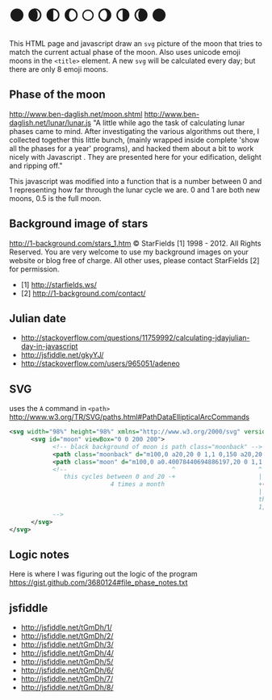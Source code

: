 🌑 🌒 🌓 🌔 🌕 🌖 🌗 🌘 🌑
==================

This HTML page and javascript draw an `svg` picture of the moon that tries to match the current 
actual phase of the moon.  Also uses unicode emoji moons in the `<title>` element.  A new `svg` will
be calculated every day; but there are only 8 emoji moons.

Phase of the moon
-----------------

http://www.ben-daglish.net/moon.shtml
http://www.ben-daglish.net/lunar/lunar.js
"A little while ago the task of calculating lunar phases came to mind. After investigating the various algorithms out there, I collected together this little bunch, (mainly wrapped inside complete 'show all the phases for a year' programs), and hacked them about a bit to work nicely with Javascript . They are presented here for your edification, delight and ripping off."

This javascript was modified into a function that is a number between 0 and 1 representing how 
far through the lunar cycle we are.  0 and 1 are both new moons, 0.5 is the full moon.


Background image of stars
----------------

http://1-background.com/stars_1.htm
© StarFields [1] 1998 - 2012. All Rights Reserved.
You are very welcome to use my background images on your website
or blog free of charge. All other uses, please contact StarFields [2] for
permission. 

 * [1] http://starfields.ws/
 * [2] http://1-background.com/contact/


Julian date
----------

 * http://stackoverflow.com/questions/11759992/calculating-jdayjulian-day-in-javascript
 * http://jsfiddle.net/gkyYJ/
 * http://stackoverflow.com/users/965051/adeneo


SVG
---
uses the `A` command in `<path>` http://www.w3.org/TR/SVG/paths.html#PathDataEllipticalArcCommands

```svg
<svg width="98%" height="98%" xmlns="http://www.w3.org/2000/svg" version="1.1">
      <svg id="moon" viewBox="0 0 200 200">
            <!-- black background of moon is path class="moonback" -->
            <path class="moonback" d="m100,0 a20,20 0 1,1 0,150 a20,20 0 1,1 0,-150"></path>
            <path class="moon" d="m100,0 a0.40078440694886197,20 0 1,1 0,150 a20,20 0 1,1 0,-150"></path>
            <!--                             ^                       ^                  ^
               this cycles between 0 and 20 -+                       |                  |
                            4 times a month                          +------------------+
                                                                     |
                                                                     these arc-sweep options cycle
                                                                     1,0 --  0,0 --  1,1 -- 0,0 
            -->
      </svg>
</svg>
```

Logic notes
----------

Here is where I was figuring out the logic of the program https://gist.github.com/3680124#file_phase_notes.txt


jsfiddle
--------

 * <http://jsfiddle.net/tGmDh/1/>
 * <http://jsfiddle.net/tGmDh/2/>
 * <http://jsfiddle.net/tGmDh/3/>
 * <http://jsfiddle.net/tGmDh/4/>
 * <http://jsfiddle.net/tGmDh/5/>
 * <http://jsfiddle.net/tGmDh/6/>
 * <http://jsfiddle.net/tGmDh/7/>
 * <http://jsfiddle.net/tGmDh/8/>


